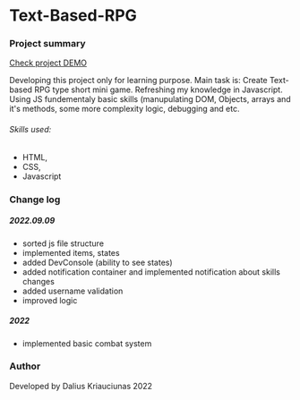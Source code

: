 # Text-Based-RPG


### Project summary
<a href ='https://xelderx.github.io/Text-Based-RPG/'>Check project DEMO</a>

Developing this project only for learning purpose. Main task is: Create Text-based RPG type short mini game. Refreshing my  knowledge in Javascript. Using JS fundementaly basic skills (manupulating DOM, Objects, arrays and it's methods, some more complexity logic, debugging and etc.
###### Skills used:
* HTML,
* CSS, 
* Javascript

### Change log

##### 2022.09.09
* sorted js file structure 
* implemented items, states 
* added DevConsole (ability to see states)
* added notification container and implemented notification about skills changes
* added username validation
* improved logic
##### 2022
* implemented basic combat system

### Author

Developed by Dalius Kriauciunas 2022